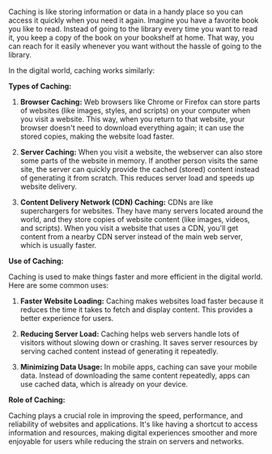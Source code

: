 Caching is like storing information or data in a handy place so you can access it quickly when you need it again. Imagine you have a favorite book you like to read. Instead of going to the library every time you want to read it, you keep a copy of the book on your bookshelf at home. That way, you can reach for it easily whenever you want without the hassle of going to the library.

In the digital world, caching works similarly:

**Types of Caching:**

1. **Browser Caching:** Web browsers like Chrome or Firefox can store parts of websites (like images, styles, and scripts) on your computer when you visit a website. This way, when you return to that website, your browser doesn't need to download everything again; it can use the stored copies, making the website load faster.

2. **Server Caching:** When you visit a website, the webserver can also store some parts of the website in memory. If another person visits the same site, the server can quickly provide the cached (stored) content instead of generating it from scratch. This reduces server load and speeds up website delivery.

3. **Content Delivery Network (CDN) Caching:** CDNs are like superchargers for websites. They have many servers located around the world, and they store copies of website content (like images, videos, and scripts). When you visit a website that uses a CDN, you'll get content from a nearby CDN server instead of the main web server, which is usually faster.

**Use of Caching:**

Caching is used to make things faster and more efficient in the digital world. Here are some common uses:

1. **Faster Website Loading:** Caching makes websites load faster because it reduces the time it takes to fetch and display content. This provides a better experience for users.

2. **Reducing Server Load:** Caching helps web servers handle lots of visitors without slowing down or crashing. It saves server resources by serving cached content instead of generating it repeatedly.

3. **Minimizing Data Usage:** In mobile apps, caching can save your mobile data. Instead of downloading the same content repeatedly, apps can use cached data, which is already on your device.

**Role of Caching:**

Caching plays a crucial role in improving the speed, performance, and reliability of websites and applications. It's like having a shortcut to access information and resources, making digital experiences smoother and more enjoyable for users while reducing the strain on servers and networks.